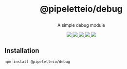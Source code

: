<h1 align="center">
  <p>@pipeletteio/debug</p>
</h1>

<p align="center">A simple debug module</p>

<p align="center">
  <a alt="Build Status" href="https://github.com/pipeletteio/debug/actions?query=workflow">
    <img src="https://github.com/pipeletteio/debug/workflows/Build/badge.svg"/>
  </a>
  <a alt="Npm version" href="https://www.npmjs.com/package/@pipeletteio/debug?activeTab=versions">
    <img src="https://img.shields.io/npm/v/@pipeletteio/debug.svg?longCache=true&logo=npm">
  </a>
  <a alt="CodeClimate coverage" href="https://codeclimate.com/github/pipeletteio/debug/test_coverage">
    <img src="https://api.codeclimate.com/v1/badges/1ac72c4eb77b963b343a/test_coverage"/>
  </a>
  <a alt="CodeClimate maintainability" href="https://codeclimate.com/github/pipeletteio/debug/maintainability">
    <img src="https://api.codeclimate.com/v1/badges/1ac72c4eb77b963b343a/maintainability"/>
  </a>
  <a alt="Node requierement version" href="https://github.com/pipeletteio/debug/blob/master/package.json">
    <img src="https://img.shields.io/node/v/@pipeletteio/debug.svg?longCache=true"/>
  </a>
</p>

## Installation
```bash
npm install @pipeletteio/debug
```
